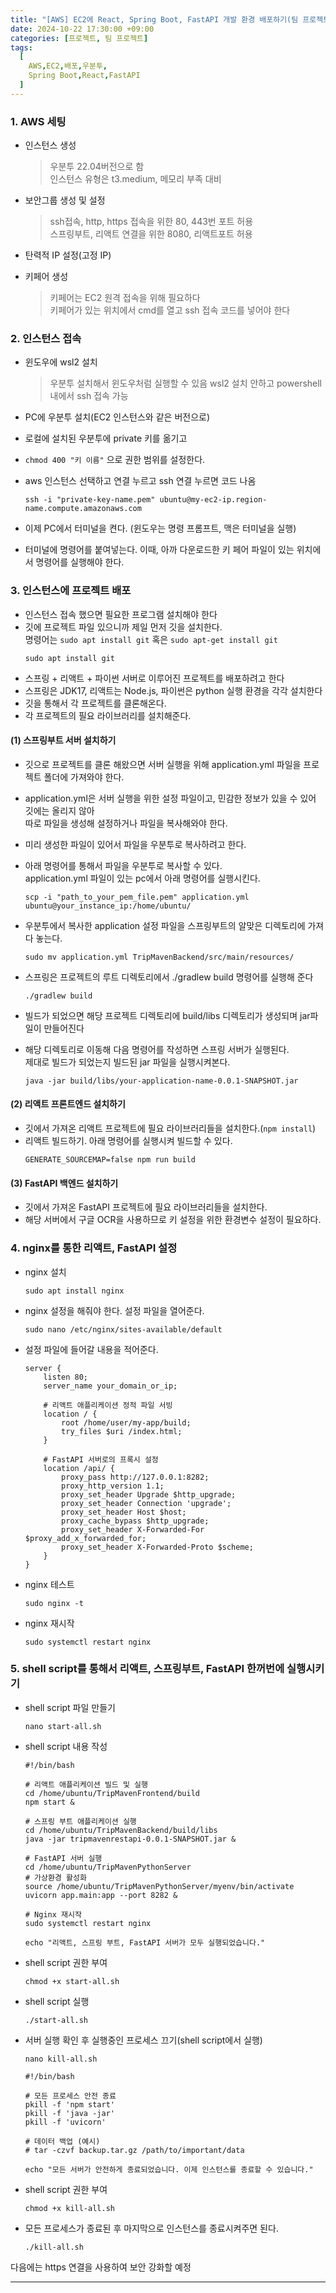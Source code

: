 ```yaml
---
title: "[AWS] EC2에 React, Spring Boot, FastAPI 개발 환경 배포하기(팀 프로젝트1)"
date: 2024-10-22 17:30:00 +09:00
categories: [프로젝트, 팀 프로젝트]
tags:
  [
    AWS,EC2,배포,우분투,
    Spring Boot,React,FastAPI
  ]
---
```



### **1. AWS 세팅**
- 인스턴스 생성
  > 우분투 22.04버전으로 함  
  > 인스턴스 유형은 t3.medium, 메모리 부족 대비

- 보안그룹 생성 및 설정
  > ssh접속, http, https 접속을 위한 80, 443번 포트 허용  
  > 스프링부트, 리액트 연결을 위한 8080, 리액트포트 허용

- 탄력적 IP 설정(고정 IP)
  
- 키페어 생성
  > 키페어는 EC2 원격 접속을 위해 필요하다  
  > 키페어가 있는 위치에서 cmd를 열고 ssh 접속 코드를 넣어야 한다


### **2. 인스턴스 접속**
- 윈도우에 wsl2 설치
  > 우분투 설치해서 윈도우처럼 실행할 수 있음
  > wsl2 설치 안하고 powershell 내에서 ssh 접속 가능
- PC에 우분투 설치(EC2 인스턴스와 같은 버전으로)
- 로컬에 설치된 우분투에 private 키를 옮기고
- `chmod 400 "키 이름"` 으로 권한 범위를 설정한다.
  
- aws 인스턴스 선택하고 연결 누르고 ssh 연결 누르면 코드 나옴  
  ``` shell
  ssh -i "private-key-name.pem" ubuntu@my-ec2-ip.region-name.compute.amazonaws.com
  ```

- 이제 PC에서 터미널을 켠다. (윈도우는 명령 프롬프트, 맥은 터미널을 실행)
- 터미널에 명령어를 붙여넣는다. 이때, 아까 다운로드한 키 페어 파일이 있는 위치에서 명령어를 실행해야 한다.


### **3. 인스턴스에 프로젝트 배포**
- 인스턴스 접속 했으면 필요한 프로그램 설치해야 한다
- 깃에 프로젝트 파일 있으니까 제일 먼저 깃을 설치한다.  
명령어는 `sudo apt install git` 혹은 `sudo apt-get install git`
  ``` shell
  sudo apt install git
  ```
- 스프링 + 리액트 + 파이썬 서버로 이루어진 프로젝트를 배포하려고 한다
- 스프링은 JDK17, 리액트는 Node.js, 파이썬은 python 실행 환경을 각각 설치한다
- 깃을 통해서 각 프로젝트를 클론해온다.
- 각 프로젝트의 필요 라이브러리를 설치해준다.
  

#### **(1) 스프링부트 서버 설치하기**
- 깃으로 프로젝트를 클론 해왔으면 서버 실행을 위해 application.yml 파일을 프로젝트 폴더에 가져와야 한다.
- application.yml은 서버 실행을 위한 설정 파일이고, 민감한 정보가 있을 수 있어 깃에는 올리지 않아  
  따로 파일을 생성해 설정하거나 파일을 복사해와야 한다.
- 미리 생성한 파일이 있어서 파일을 우분투로 복사하려고 한다.
- 아래 명령어를 통해서 파일을 우분투로 복사할 수 있다.  
application.yml 파일이 있는 pc에서 아래 명령어를 실행시킨다.  
  ``` shell
  scp -i "path_to_your_pem_file.pem" application.yml ubuntu@your_instance_ip:/home/ubuntu/
  ```

- 우분투에서 복사한 application 설정 파일을 스프링부트의 알맞은 디렉토리에 가져다 놓는다.  
  ``` shell
  sudo mv application.yml TripMavenBackend/src/main/resources/
  ```

- 스프링은 프로젝트의 루트 디렉토리에서 ./gradlew build 명령어를 실행해 준다  
  ``` shell
  ./gradlew build
  ```

- 빌드가 되었으면 해당 프로젝트 디렉토리에 build/libs 디렉토리가 생성되며 jar파일이 만들어진다
- 해당 디렉토리로 이동해 다음 명령어를 작성하면 스프링 서버가 실행된다.  
제대로 빌드가 되었는지 빌드된 jar 파일을 실행시켜본다.
  ``` shell
  java -jar build/libs/your-application-name-0.0.1-SNAPSHOT.jar
  ```


#### **(2) 리액트 프론트엔드 설치하기**
- 깃에서 가져온 리액트 프로젝트에 필요 라이브러리들을 설치한다.(`npm install`)
- 리액트 빌드하기. 아래 명령어를 실행시켜 빌드할 수 있다.  
  ``` shell
  GENERATE_SOURCEMAP=false npm run build
  ```


#### **(3) FastAPI 백엔드 설치하기**
- 깃에서 가져온 FastAPI 프로젝트에 필요 라이브러리들을 설치한다.
- 해당 서버에서 구글 OCR을 사용하므로 키 설정을 위한 환경변수 설정이 필요하다.


### **4. nginx를 통한 리액트, FastAPI 설정**
- nginx 설치
  ``` shell
  sudo apt install nginx  
  ```

- nginx 설정을 해줘야 한다. 설정 파일을 열어준다.
  ``` shell
  sudo nano /etc/nginx/sites-available/default
  ```

- 설정 파일에 들어갈 내용을 적어준다.  
  ``` shell
  server {
      listen 80;
      server_name your_domain_or_ip;

      # 리액트 애플리케이션 정적 파일 서빙
      location / {
          root /home/user/my-app/build;
          try_files $uri /index.html;
      }

      # FastAPI 서버로의 프록시 설정
      location /api/ {
          proxy_pass http://127.0.0.1:8282;
          proxy_http_version 1.1;
          proxy_set_header Upgrade $http_upgrade;
          proxy_set_header Connection 'upgrade';
          proxy_set_header Host $host;
          proxy_cache_bypass $http_upgrade;
          proxy_set_header X-Forwarded-For $proxy_add_x_forwarded_for;
          proxy_set_header X-Forwarded-Proto $scheme;
      }
  }
  ```

- nginx 테스트
  ``` shell
  sudo nginx -t
  ```

- nginx 재시작
  ``` shell
  sudo systemctl restart nginx
  ```

### **5. shell script를 통해서 리액트, 스프링부트, FastAPI 한꺼번에 실행시키기**
- shell script 파일 만들기
  ``` shell
  nano start-all.sh
  ```

- shell script 내용 작성  
  ``` shell
  #!/bin/bash

  # 리액트 애플리케이션 빌드 및 실행
  cd /home/ubuntu/TripMavenFrontend/build
  npm start &

  # 스프링 부트 애플리케이션 실행
  cd /home/ubuntu/TripMavenBackend/build/libs
  java -jar tripmavenrestapi-0.0.1-SNAPSHOT.jar &

  # FastAPI 서버 실행
  cd /home/ubuntu/TripMavenPythonServer
  # 가상환경 활성화
  source /home/ubuntu/TripMavenPythonServer/myenv/bin/activate
  uvicorn app.main:app --port 8282 &

  # Nginx 재시작
  sudo systemctl restart nginx

  echo "리액트, 스프링 부트, FastAPI 서버가 모두 실행되었습니다."
  ```

- shell script 권한 부여
  ``` shell
  chmod +x start-all.sh
  ```

- shell script 실행
  ``` shell
  ./start-all.sh
  ```

- 서버 실행 확인 후 실행중인 프로세스 끄기(shell script에서 실행)
  ``` shell
  nano kill-all.sh
  ```

  ``` shell
  #!/bin/bash

  # 모든 프로세스 안전 종료
  pkill -f 'npm start'
  pkill -f 'java -jar'
  pkill -f 'uvicorn'

  # 데이터 백업 (예시)
  # tar -czvf backup.tar.gz /path/to/important/data

  echo "모든 서버가 안전하게 종료되었습니다. 이제 인스턴스를 종료할 수 있습니다."
  ```

- shell script 권한 부여
  ``` shell
  chmod +x kill-all.sh
  ```

- 모든 프로세스가 종료된 후 마지막으로 인스턴스를 종료시켜주면 된다.
  ``` shell
  ./kill-all.sh
  ```
다음에는 https 연결을 사용하여 보안 강화할 예정

---
